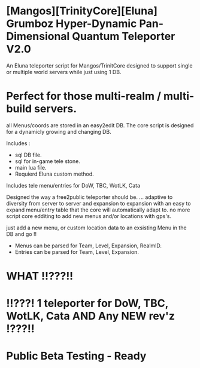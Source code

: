 # [Mangos][TrinityCore][Eluna] Grumboz Hyper-Dynamic Pan-Dimensional Quantum Teleporter V2.0
An Eluna teleporter script for Mangos/TrinitCore
designed to support single or multiple world servers while just using 1 DB.

# Perfect for those multi-realm / multi-build servers.

all Menus/coords are stored in an easy2edit DB.
The core script is designed for a dynamicly growing and changing 
DB.


Includes :
  * sql DB file.
  * sql for in-game tele stone.
  * main lua file.
  * Requierd Eluna custom method.

Includes tele menu/entries for DoW, TBC, WotLK, Cata


Designed the way a free2public teleporter should be.  ... adaptive to diversity from server to server and expansion to expansion with an easy to expand menu/entry table that the core will automatically adapt to.
no more script core edditing to add new menus and/or locations with gps's.


just add a new menu, or custom location data to an exsisting Menu in the DB and go !!

* Menus can be parsed for Team, Level, Expansion, RealmID.
* Entries can be parsed for Team, Level, Expansion.

# WHAT !!???!!

# !!???! 1 teleporter for DoW, TBC, WotLK, Cata AND Any NEW rev'z !???!!


# Public Beta Testing - Ready
